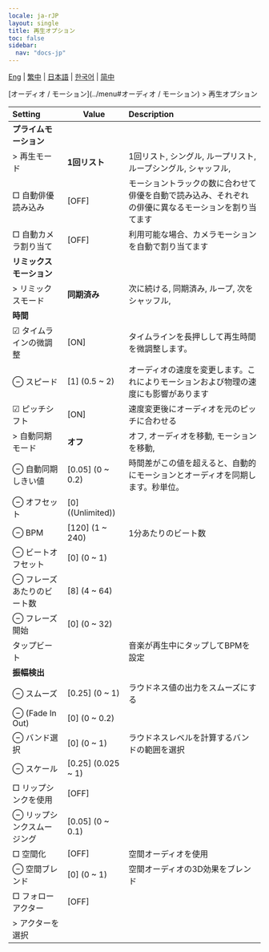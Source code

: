 ```yaml
---
locale: ja-rJP
layout: single
title: 再生オプション
toc: false
sidebar:
  nav: "docs-jp"
---
```

[Eng](/dancexr/menu/2025.4/motion/motion_loader) | [繁中](/tw/dancexr/menu/2025.4/motion/motion_loader) | [日本語](/jp/dancexr/menu/2025.4/motion/motion_loader) | [한국어](/kr/dancexr/menu/2025.4/motion/motion_loader) | [简中](/zh/dancexr/menu/2025.4/motion/motion_loader)

[オーディオ / モーション](../menu#オーディオ / モーション) > 再生オプション



| Setting | Value | Description |
| :--- | --- | :--- |
|  <b>プライムモーション</b>|| 
|  > 再生モード| **1回リスト** | 1回リスト, シングル, ループリスト, ループシングル, シャッフル,  |
|  □ 自動俳優読み込み| [OFF] | モーショントラックの数に合わせて俳優を自動で読み込み、それぞれの俳優に異なるモーションを割り当てます
|  □ 自動カメラ割り当て| [OFF] | 利用可能な場合、カメラモーションを自動で割り当てます
|  <b>リミックスモーション</b>|| 
|  > リミックスモード| **同期済み** | 次に続ける, 同期済み, ループ, 次をシャッフル,  |
|  <b>時間</b>|| 
|  ☑ タイムラインの微調整| [ON] | タイムラインを長押しして再生時間を微調整します。
|  ⊖ スピード| [1] (0.5 ~ 2) | オーディオの速度を変更します。これによりモーションおよび物理の速度にも影響があります
|  ☑ ピッチシフト| [ON] | 速度変更後にオーディオを元のピッチに合わせる
|  > 自動同期モード| **オフ** | オフ, オーディオを移動, モーションを移動,  |
|  ⊖ 自動同期しきい値| [0.05] (0 ~ 0.2) | 時間差がこの値を超えると、自動的にモーションとオーディオを同期します。秒単位。
|  ⊖ オフセット| [0] ((Unlimited)) | 
|  ⊖ BPM| [120] (1 ~ 240) | 1分あたりのビート数
|  ⊖ ビートオフセット| [0] (0 ~ 1) | 
|  ⊖ フレーズあたりのビート数| [8] (4 ~ 64) | 
|  ⊖ フレーズ開始| [0] (0 ~ 32) | 
|  タップビート|| 音楽が再生中にタップしてBPMを設定
|  <b>振幅検出</b>|| 
|  ⊖ スムーズ| [0.25] (0 ~ 1) | ラウドネス値の出力をスムーズにする
|  ⊖ (Fade In Out)| [0] (0 ~ 0.2) | 
|  ⊖ バンド選択| [0] (0 ~ 1) | ラウドネスレベルを計算するバンドの範囲を選択
|  ⊖ スケール| [0.25] (0.025 ~ 1) | 
|  □ リップシンクを使用| [OFF] | 
|  ⊖ リップシンクスムージング| [0.05] (0 ~ 0.1) | 
|  □ 空間化| [OFF] | 空間オーディオを使用
|  ⊖ 空間ブレンド| [0] (0 ~ 1) | 空間オーディオの3D効果をブレンド
|  □ フォローアクター| [OFF] | 
|  > アクターを選択|  |  |
